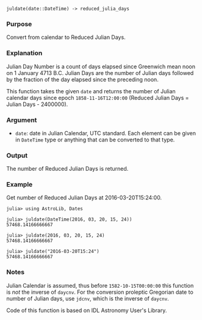 ```
juldate(date::DateTime) -> reduced_julia_days
```

### Purpose

Convert from calendar to Reduced Julian Days.

### Explanation

Julian Day Number is a count of days elapsed since Greenwich mean noon on 1 January 4713 B.C.  Julian Days are the number of Julian days followed by the fraction of the day elapsed since the preceding noon.

This function takes the given `date` and returns the number of Julian calendar days since epoch `1858-11-16T12:00:00` (Reduced Julian Days = Julian Days - 2400000).

### Argument

  * `date`: date in Julian Calendar, UTC standard.  Each element can be given in `DateTime` type or anything that can be converted to that type.

### Output

The number of Reduced Julian Days is returned.

### Example

Get number of Reduced Julian Days at 2016-03-20T15:24:00.

```jldoctest
julia> using AstroLib, Dates

julia> juldate(DateTime(2016, 03, 20, 15, 24))
57468.14166666667

julia> juldate(2016, 03, 20, 15, 24)
57468.14166666667

julia> juldate("2016-03-20T15:24")
57468.14166666667
```

### Notes

Julian Calendar is assumed, thus before `1582-10-15T00:00:00` this function is *not* the inverse of `daycnv`.  For the conversion proleptic Gregorian date to number of Julian days, use `jdcnv`, which is the inverse of `daycnv`.

Code of this function is based on IDL Astronomy User's Library.
